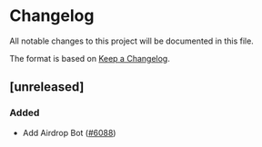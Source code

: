 # Changelog
All notable changes to this project will be documented in this file.

The format is based on [Keep a Changelog](https://keepachangelog.com/en/1.0.0/).

## [unreleased]

### Added

- Add Airdrop Bot ([#6088](https://github.com/open-chat-labs/open-chat/pull/6088))
